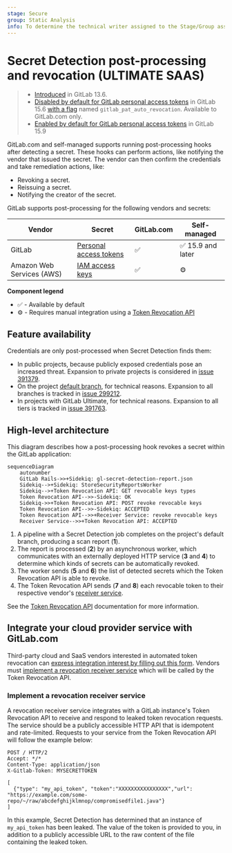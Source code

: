 ```yaml
---
stage: Secure
group: Static Analysis
info: To determine the technical writer assigned to the Stage/Group associated with this page, see https://about.gitlab.com/handbook/product/ux/technical-writing/#assignments
---
```


# Secret Detection post-processing and revocation **(ULTIMATE SAAS)**

> - [Introduced](https://gitlab.com/groups/gitlab-org/-/epics/4639) in GitLab 13.6.
> - [Disabled by default for GitLab personal access tokens](https://gitlab.com/gitlab-org/gitlab/-/issues/371658) in GitLab 15.6 [with a flag](../../../administration/feature_flags.md) named `gitlab_pat_auto_revocation`. Available to GitLab.com only.
> - [Enabled by default for GitLab personal access tokens](https://gitlab.com/gitlab-org/gitlab/-/issues/371658) in GitLab 15.9

GitLab.com and self-managed supports running post-processing hooks after detecting a secret. These
hooks can perform actions, like notifying the vendor that issued the secret.
The vendor can then confirm the credentials and take remediation actions, like:

- Revoking a secret.
- Reissuing a secret.
- Notifying the creator of the secret.

GitLab supports post-processing for the following vendors and secrets:

| Vendor | Secret | GitLab.com | Self-managed |
| ----- | --- | --- | --- |
| GitLab | [Personal access tokens](../../profile/personal_access_tokens.md) | ✅ | ✅ 15.9 and later |
| Amazon Web Services (AWS) | [IAM access keys](https://docs.aws.amazon.com/IAM/latest/UserGuide/id_credentials_access-keys.html) | ✅ | ⚙ |

**Component legend**

- ✅ - Available by default
- ⚙ - Requires manual integration using a [Token Revocation API](../../../development/sec/token_revocation_api.md)

## Feature availability

Credentials are only post-processed when Secret Detection finds them:

- In public projects, because publicly exposed credentials pose an increased threat. Expansion to private projects is considered in [issue 391379](https://gitlab.com/gitlab-org/gitlab/-/issues/391379).
- On the project [default branch](../../project/repository/branches/default.md), for technical reasons. Expansion to all branches is tracked in [issue 299212](https://gitlab.com/gitlab-org/gitlab/-/issues/299212).
- In projects with GitLab Ultimate, for technical reasons. Expansion to all tiers is tracked in [issue 391763](https://gitlab.com/gitlab-org/gitlab/-/issues/391763).

## High-level architecture

This diagram describes how a post-processing hook revokes a secret within the GitLab application:

```mermaid
sequenceDiagram
    autonumber
    GitLab Rails->>+Sidekiq: gl-secret-detection-report.json
    Sidekiq-->+Sidekiq: StoreSecurityReportsWorker
    Sidekiq-->+Token Revocation API: GET revocable keys types
    Token Revocation API-->>-Sidekiq: OK
    Sidekiq->>+Token Revocation API: POST revoke revocable keys
    Token Revocation API-->>-Sidekiq: ACCEPTED
    Token Revocation API-->>+Receiver Service: revoke revocable keys
    Receiver Service-->>+Token Revocation API: ACCEPTED
```

1. A pipeline with a Secret Detection job completes on the project's default branch, producing a scan
   report (**1**).
1. The report is processed (**2**) by an asynchronous worker, which communicates with an externally
   deployed HTTP service (**3** and **4**) to determine which kinds of secrets can be automatically
   revoked.
1. The worker sends (**5** and **6**) the list of detected secrets which the Token Revocation API is able to
   revoke.
1. The Token Revocation API sends (**7** and **8**) each revocable token to their respective vendor's [receiver service](#integrate-your-cloud-provider-service-with-gitlabcom).

See the [Token Revocation API](../../../development/sec/token_revocation_api.md) documentation for more
information.

## Integrate your cloud provider service with GitLab.com

Third-party cloud and SaaS vendors interested in automated token revocation can
[express integration interest by filling out this form](https://forms.gle/wWpvrtLRK21Q2WJL9).
Vendors must [implement a revocation receiver service](#implement-a-revocation-receiver-service)
which will be called by the Token Revocation API.

### Implement a revocation receiver service

A revocation receiver service integrates with a GitLab instance's Token Revocation API to receive and respond
to leaked token revocation requests. The service should be a publicly accessible HTTP API that is
idempotent and rate-limited. Requests to your service from the Token Revocation API will follow the example
below:

```plaintext
POST / HTTP/2
Accept: */*
Content-Type: application/json
X-Gitlab-Token: MYSECRETTOKEN

[
  {"type": "my_api_token", "token":"XXXXXXXXXXXXXXXX","url": "https://example.com/some-repo/~/raw/abcdefghijklmnop/compromisedfile1.java"}
]
```

In this example, Secret Detection has determined that an instance of `my_api_token` has been leaked. The
value of the token is provided to you, in addition to a publicly accessible URL to the raw content of the
file containing the leaked token.

